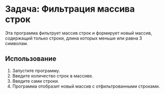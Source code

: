 # Задача: Фильтрация массива строк

Эта программа фильтрует массив строк и формирует новый массив, содержащий только строки, длина которых меньше или равна 3 символам.

## Использование

1. Запустите программу.
2. Введите количество строк в массиве.
3. Введите сами строки.
4. Программа отобразит новый массив с отфильтрованными строками.




